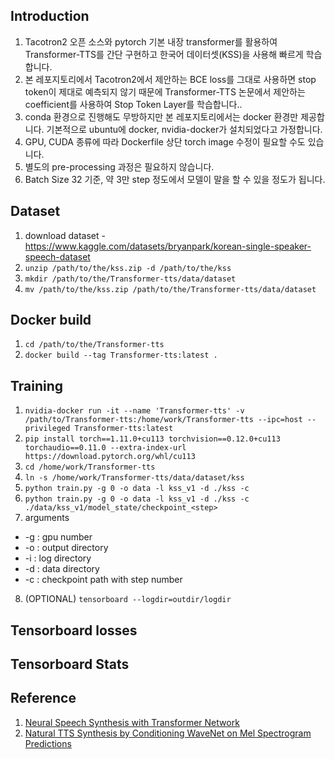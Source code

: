 ## Introduction
1. Tacotron2 오픈 소스와 pytorch 기본 내장 transformer를 활용하여 Transformer-TTS를 간단 구현하고 한국어 데이터셋(KSS)을 사용해 빠르게 학습합니다.
2. 본 레포지토리에서 Tacotron2에서 제안하는 BCE loss를 그대로 사용하면 stop token이 제대로 예측되지 않기 때문에 Transformer-TTS 논문에서 제안하는 coefficient를 사용하여 Stop Token Layer를 학습합니다..
3. conda 환경으로 진행해도 무방하지만 본 레포지토리에서는 docker 환경만 제공합니다. 기본적으로 ubuntu에 docker, nvidia-docker가 설치되었다고 가정합니다.
4. GPU, CUDA 종류에 따라 Dockerfile 상단 torch image 수정이 필요할 수도 있습니다.
5. 별도의 pre-processing 과정은 필요하지 않습니다.
6. Batch Size 32 기준, 약 3만 step 정도에서 모델이 말을 할 수 있을 정도가 됩니다.

## Dataset
1. download dataset - https://www.kaggle.com/datasets/bryanpark/korean-single-speaker-speech-dataset
2. `unzip /path/to/the/kss.zip -d /path/to/the/kss`
3. `mkdir /path/to/the/Transformer-tts/data/dataset`
4. `mv /path/to/the/kss.zip /path/to/the/Transformer-tts/data/dataset`

## Docker build
1. `cd /path/to/the/Transformer-tts`
2. `docker build --tag Transformer-tts:latest .`

## Training
1. `nvidia-docker run -it --name 'Transformer-tts' -v /path/to/Transformer-tts:/home/work/Transformer-tts --ipc=host --privileged Transformer-tts:latest`
2. `pip install torch==1.11.0+cu113 torchvision==0.12.0+cu113 torchaudio==0.11.0 --extra-index-url https://download.pytorch.org/whl/cu113`
3. `cd /home/work/Transformer-tts`
4. `ln -s /home/work/Transformer-tts/data/dataset/kss`
5. `python train.py -g 0 -o data -l kss_v1 -d ./kss -c`
6. `python train.py -g 0 -o data -l kss_v1 -d ./kss -c ./data/kss_v1/model_state/checkpoint_<step>`
7. arguments
  * -g : gpu number
  * -o : output directory
  * -i : log directory
  * -d : data directory
  * -c : checkpoint path with step number
8. (OPTIONAL) `tensorboard --logdir=outdir/logdir`

## Tensorboard losses


## Tensorboard Stats


## Reference
1. [Neural Speech Synthesis with Transformer Network](https://arxiv.org/abs/1809.08895)
2. [Natural TTS Synthesis by Conditioning WaveNet on Mel Spectrogram Predictions](https://arxiv.org/abs/1712.05884)
